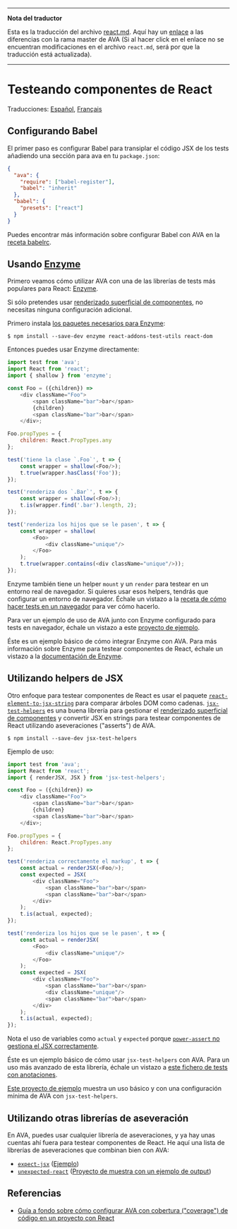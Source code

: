 ___
**Nota del traductor**

Esta es la traducción del archivo [react.md](https://github.com/avajs/ava/blob/master/react.md). Aquí hay un [enlace](https://github.com/avajs/ava/compare/8e2f3dca177a4283ad882596d3c1425cabb998ef...master#diff-60cce07a584082115d230f2e3d571ad6) a las diferencias con la rama master de AVA (Si al hacer click en el enlace no se encuentran modificaciones en el archivo `react.md`, será por que la traducción está actualizada).
___
# Testeando componentes de React

Traducciones: [Español](https://github.com/avajs/ava-docs/blob/master/es_ES/docs/recipes/react.md), [Français](https://github.com/avajs/ava-docs/blob/master/fr_FR/docs/recipes/react.md)

## Configurando Babel

El primer paso es configurar Babel para transiplar el código JSX de los tests añadiendo una sección para ava en tu `package.json`:

```json
{
  "ava": {
    "require": ["babel-register"],
    "babel": "inherit"
  },
  "babel": {
    "presets": ["react"]
  }
}
```

Puedes encontrar más información sobre configurar Babel con AVA en la [receta babelrc](babelrc.md).

## Usando [Enzyme](https://github.com/airbnb/enzyme)

Primero veamos cómo utilizar AVA con una de las librerías de tests más populares para React: [Enzyme](https://github.com/airbnb/enzyme).

Si sólo pretendes usar [renderizado superficial de componentes](https://facebook.github.io/react/docs/test-utils.html#shallow-rendering), no necesitas ninguna configuración adicional.

Primero instala [los paquetes necesarios para Enzyme](https://github.com/airbnb/enzyme/#installation):

```console
$ npm install --save-dev enzyme react-addons-test-utils react-dom
```

Entonces puedes usar Enzyme directamente:

```js
import test from 'ava';
import React from 'react';
import { shallow } from 'enzyme';

const Foo = ({children}) =>
	<div className="Foo">
		<span className="bar">bar</span>
		{children}
		<span className="bar">bar</span>
	</div>;

Foo.propTypes = {
	children: React.PropTypes.any
};

test('tiene la clase `.Foo`', t => {
	const wrapper = shallow(<Foo/>);
	t.true(wrapper.hasClass('Foo'));
});

test('renderiza dos `.Bar`', t => {
	const wrapper = shallow(<Foo/>);
	t.is(wrapper.find('.bar').length, 2);
});

test('renderiza los hijos que se le pasen', t => {
	const wrapper = shallow(
		<Foo>
			<div className="unique"/>
		</Foo>
	);
	t.true(wrapper.contains(<div className="unique"/>));
});
```

Enzyme también tiene un helper `mount` y un `render` para testear en un entorno real de navegador. Si quieres usar esos helpers, tendrás que configurar un entorno de navegador. Échale un vistazo a la [receta de cómo hacer tests en un navegador](https://github.com/avajs/ava/blob/master/docs/recipes/browser-testing.md) para ver cómo hacerlo.

Para ver un ejemplo de uso de AVA junto con Enzyme configurado para tests en navegador, échale un vistazo a este [proyecto de ejemplo](https://github.com/adriantoine/ava-enzyme-demo).

Éste es un ejemplo básico de cómo integrar Enzyme con AVA. Para más información sobre Enzyme para testear componentes de React, échale un vistazo a la [documentación de Enzyme](http://airbnb.io/enzyme/).

## Utilizando helpers de JSX

Otro enfoque para testear componentes de React es usar el paquete [`react-element-to-jsx-string`](https://github.com/algolia/react-element-to-jsx-string) para comparar árboles DOM como cadenas. [`jsx-test-helpers`](https://github.com/MoOx/jsx-test-helpers) es una buena librería para gestionar el [renderizado superficial de componentes](https://facebook.github.io/react/docs/test-utils.html#shallow-rendering) y convertir JSX en strings para testear componentes de React utilizando aseveraciones ("asserts") de AVA.

```console
$ npm install --save-dev jsx-test-helpers
```

Ejemplo de uso:

```js
import test from 'ava';
import React from 'react';
import { renderJSX, JSX } from 'jsx-test-helpers';

const Foo = ({children}) =>
	<div className="Foo">
		<span className="bar">bar</span>
		{children}
		<span className="bar">bar</span>
	</div>;

Foo.propTypes = {
	children: React.PropTypes.any
};

test('renderiza correctamente el markup', t => {
	const actual = renderJSX(<Foo/>);
	const expected = JSX(
		<div className="Foo">
			<span className="bar">bar</span>
			<span className="bar">bar</span>
		</div>
	);
	t.is(actual, expected);
});

test('renderiza los hijos que se le pasen', t => {
	const actual = renderJSX(
		<Foo>
			<div className="unique"/>
		</Foo>
	);
	const expected = JSX(
		<div className="Foo">
			<span className="bar">bar</span>
			<div className="unique"/>
			<span className="bar">bar</span>
		</div>
	);
	t.is(actual, expected);
});
```

Nota el uso de variables como `actual` y `expected` porque [`power-assert` no gestiona el JSX correctamente](https://github.com/power-assert-js/power-assert/issues/34).

Éste es un ejemplo básico de cómo usar `jsx-test-helpers` con AVA. Para un uso más avanzado de esta librería, échale un vistazo a [este fichero de tests con anotaciones](https://github.com/MoOx/jsx-test-helpers/blob/master/src/__tests__/index.js).

[Este proyecto de ejemplo](https://github.com/MoOx/jsx-test-helpers) muestra un uso básico y con una configuración mínima de AVA con `jsx-test-helpers`.

## Utilizando otras librerías de aseveración

En AVA, puedes usar cualquier librería de aseveraciones, y ya hay unas cuentas ahí fuera para testear componentes de React. He aquí una lista de librerías de aseveraciones que combinan bien con AVA:

- [`expect-jsx`](https://github.com/algolia/expect-jsx) ([Ejemplo](https://github.com/avajs/ava/issues/186#issuecomment-161317068))
- [`unexpected-react`](https://github.com/bruderstein/unexpected-react) ([Proyecto de muestra con un ejemplo de output](https://github.com/adriantoine/ava-unexpected-react-demo))

## Referencias

- [Guía a fondo sobre cómo configurar AVA con cobertura ("coverage") de código en un proyecto con React](https://github.com/kentcdodds/react-ava-workshop)
